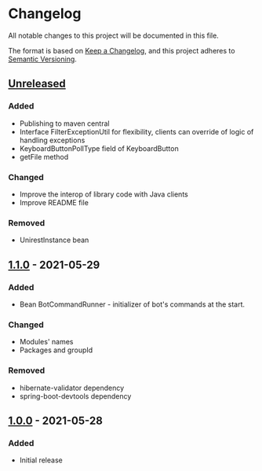 # Changelog
All notable changes to this project will be documented in this file.

The format is based on [Keep a Changelog](https://keepachangelog.com/en/1.0.0/),
and this project adheres to [Semantic Versioning](https://semver.org/spec/v2.0.0.html).

## [Unreleased]
### Added
- Publishing to maven central
- Interface FilterExceptionUtil for flexibility, clients can override 
  of logic of handling exceptions 
- KeyboardButtonPollType field of KeyboardButton
- getFile method

### Changed
- Improve the interop of library code with Java clients
- Improve README file

### Removed
- UnirestInstance bean

## [1.1.0] - 2021-05-29
### Added
- Bean BotCommandRunner - initializer of bot's commands at the start.

### Changed
- Modules' names
- Packages and groupId

### Removed
- hibernate-validator dependency
- spring-boot-devtools dependency

## [1.0.0] - 2021-05-28
### Added
- Initial release

[Unreleased]: https://github.com/zh-efimenko/telesender/compare/v1.1.0...HEAD
[1.1.0]: https://github.com/zh-efimenko/telesender/releases/tag/v1.1.0
[1.0.0]: https://github.com/zh-efimenko/telesender/releases/tag/v1.0.0
